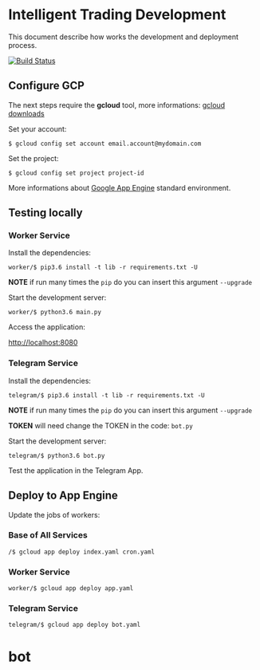 # Intelligent Trading Development 
This document describe how works the development and deployment process.

[![Build Status](https://travis-ci.org/IntelligentTrading/IntelligentTrading.svg?branch=master)](https://travis-ci.org/IntelligentTrading/IntelligentTrading)


## Configure GCP
The next steps require the **gcloud** tool, more informations: [gcloud downloads](https://cloud.google.com/sdk/downloads)


Set your account:

`$ gcloud config set account email.account@mydomain.com`

Set the project:

`$ gcloud config set project project-id`

More informations about [Google App Engine](https://cloud.google.com/appengine/docs/python/) standard environment. 


## Testing locally

### Worker Service

Install the dependencies:

`worker/$ pip3.6 install -t lib -r requirements.txt -U` 

**NOTE** if run many times the `pip` do you can insert this argument `--upgrade` 

Start the development server:

`worker/$ python3.6 main.py`

Access the application:

[http://localhost:8080](http://localhost:8080)


### Telegram Service

Install the dependencies:

`telegram/$ pip3.6 install -t lib -r requirements.txt -U` 

**NOTE** if run many times the `pip` do you can insert this argument `--upgrade` 

**TOKEN** will need change the TOKEN in the code: `bot.py`

Start the development server:

`telegram/$ python3.6 bot.py`

Test the application in the Telegram App.


## Deploy to App Engine
Update the jobs of workers:

### Base of All Services

`/$ gcloud app deploy index.yaml cron.yaml`

### Worker Service

`worker/$ gcloud app deploy app.yaml`

### Telegram Service

`telegram/$ gcloud app deploy bot.yaml`
# bot
